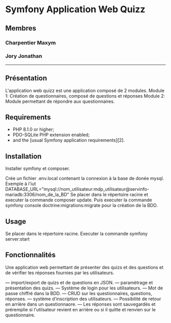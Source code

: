 Symfony Application Web Quizz
========================

## Membres
### Charpentier Maxym
### Jory Jonathan

------------
## Présentation

L'application web quizz est une application composé de 2 modules.
Module 1: Création de questionnaires, composé de questions et réponses
Module 2: Module permettant de répondre aux questionnaires.

Requirements
------------

  * PHP 8.1.0 or higher;
  * PDO-SQLite PHP extension enabled;
  * and the [usual Symfony application requirements][2].

Installation
------------
 Installer symfony et composer.
 
 Crée un fichier .env.local contenant la connexion à la base de donée mysql.
 Exemple à l'iut DATABASE_URL="mysql://nom_utilisateur:mdp_utilisateur@servinfo-mariadb:3306/nom_de_la_BD"
 Se placer dans le répertoire racine et executer la commande composer update.
 Puis executer la commande symfony console doctrine:migrations:migrate pour la création de la BDD.
  
 
Usage
-----

 Se placer dans le répertoire racine.
 Executer la commande symfony server:start

Fonctionnalités
-----

Une application web permettant de présenter des quizs et des questions et de vérifier
les réponses fournies par les utilisateurs.

— import/export de quizs et de questions en JSON.
— paramètrage et présentation des quizs.
— Système de login pour les utilisateurs.
— Mot de passe chiffré dans la BDD.
— CRUD sur les questionnaires, questions, réponses.
— système d'inscription des utilisateurs.
— Possibilité de retour en arrière dans un questionnaore.
— Les réponses sont sauvegardés et préremplie si l'utilsateur revient en arrière ou si il quitte et renvien sur le questionnaire.
